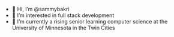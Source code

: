- 👋 Hi, I’m @sammybakri
- 👀 I’m interested in full stack development
- 🌱 I’m currently a rising senior learning computer science at the University of Minnesota in the Twin Cities

<!---
sammybakri/sammybakri is a ✨ special ✨ repository because its `README.md` (this file) appears on your GitHub profile.
You can click the Preview link to take a look at your changes.
--->
